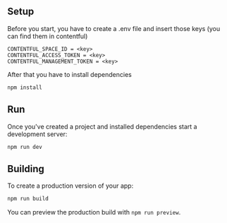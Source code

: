 ## Setup

Before you start, you have to create a .env file and insert those keys (you can find them in contentful)
```
CONTENTFUL_SPACE_ID = <key>
CONTENTFUL_ACCESS_TOKEN = <key>
CONTENTFUL_MANAGEMENT_TOKEN = <key>
```

After that you have to install dependencies
```bash
npm install
```

## Run
Once you've created a project and installed dependencies start a development server:

```bash
npm run dev
```

## Building

To create a production version of your app:

```bash
npm run build
```

You can preview the production build with `npm run preview`.
